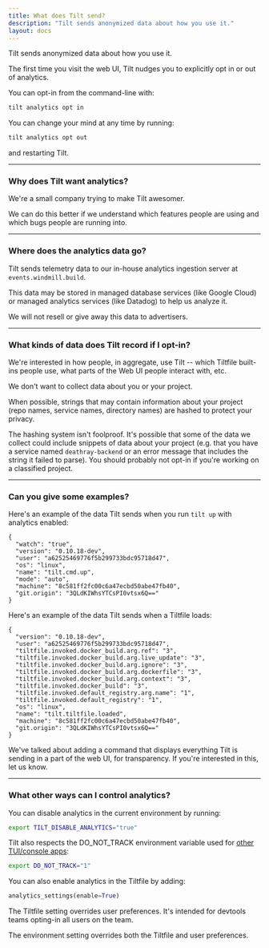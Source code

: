 ```yaml
---
title: What does Tilt send?
description: "Tilt sends anonymized data about how you use it."
layout: docs
---
```


Tilt sends anonymized data about how you use it.

The first time you visit the web UI, Tilt nudges you to explicitly opt in or out
of analytics.

You can opt-in from the command-line with:

```bash
tilt analytics opt in
```

You can change your mind at any time by running:

```bash
tilt analytics opt out
```

and restarting Tilt.

---

### Why does Tilt want analytics?

We're a small company trying to make Tilt awesomer.

We can do this better if we understand which features people are using and which bugs people are running into.

---

### Where does the analytics data go?

Tilt sends telemetry data to our in-house analytics ingestion server at `events.windmill.build`.

This data may be stored in managed database services (like Google Cloud) or
managed analytics services (like Datadog) to help us analyze it.

We will not resell or give away this data to advertisers.

---

### What kinds of data does Tilt record if I opt-in?

We're interested in how people, in aggregate, use Tilt -- which Tiltfile
built-ins people use, what parts of the Web UI people interact with, etc.

We don't want to collect data about you or your project.

When possible, strings that may contain information about your project (repo names, service
names, directory names) are hashed to protect your privacy.

The hashing system isn't foolproof. It's possible that some of the data we collect
could include snippets of data about your project (e.g. that you have a service
named `deathray-backend` or an error message that includes the string it failed
to parse). You should probably not opt-in if you're working on a classified
project.

---

### Can you give some examples?

Here's an example of the data Tilt sends when you run `tilt up` with analytics enabled:

```
{
  "watch": "true",
  "version": "0.10.18-dev",
  "user": "a62525469776f5b299733bdc95718d47",
  "os": "linux",
  "name": "tilt.cmd.up",
  "mode": "auto",
  "machine": "8c581ff2fc00c6a47ecbd50abe47fb40",
  "git.origin": "3QLdKIWhsYTCsPI0vtsx6Q=="
}
```

Here's an example of the data Tilt sends when a Tiltfile loads:

```
{
  "version": "0.10.18-dev",
  "user": "a62525469776f5b299733bdc95718d47",
  "tiltfile.invoked.docker_build.arg.ref": "3",
  "tiltfile.invoked.docker_build.arg.live_update": "3",
  "tiltfile.invoked.docker_build.arg.ignore": "3",
  "tiltfile.invoked.docker_build.arg.dockerfile": "3",
  "tiltfile.invoked.docker_build.arg.context": "3",
  "tiltfile.invoked.docker_build": "3",
  "tiltfile.invoked.default_registry.arg.name": "1",
  "tiltfile.invoked.default_registry": "1",
  "os": "linux",
  "name": "tilt.tiltfile.loaded",
  "machine": "8c581ff2fc00c6a47ecbd50abe47fb40",
  "git.origin": "3QLdKIWhsYTCsPI0vtsx6Q=="
}
```

We've talked about adding a command that displays everything Tilt is sending in
a part of the web UI, for transparency. If you're interested in this, let us
know.

---

### What other ways can I control analytics?

You can disable analytics in the current environment by running:

```bash
export TILT_DISABLE_ANALYTICS="true"
```

Tilt also respects the DO_NOT_TRACK environment variable used 
for [other TUI/console apps](https://consoledonottrack.com/):

```bash
export DO_NOT_TRACK="1"
```

You can also enable analytics in the Tiltfile by adding:

```python
analytics_settings(enable=True)
```

The Tiltfile setting overrides user preferences. It's intended for
devtools teams opting-in all users on the team.

The environment setting overrides both the Tiltfile and user preferences.

